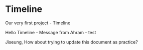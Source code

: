 # Timeline
Our very first project - Timeline

Hello Timeline - Message from Ahram - test

Jiseung, How about trying to update this document as practice?

